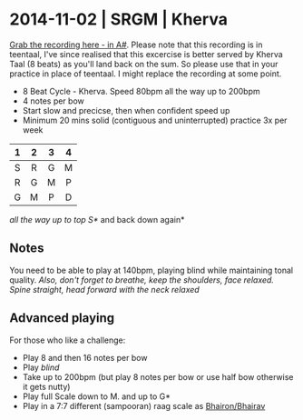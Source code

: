 # 2014-11-02 | SRGM | Kherva 

[Grab the recording here - in A#](https://soundcloud.com/jujhars13/2014-02-11-srgm-teentaal). Please note that this recording is in teentaal, I've since realised that this excercise is better served by Kherva Taal (8 beats) as you'll land back on the sum.  So please use that in your practice in place of teentaal.  I might replace the recording at some point.

- 8 Beat Cycle - Kherva.  Speed 80bpm all the way up to 200bpm
- 4 notes per bow
- Start slow and precicse, then when confident speed up
- Minimum 20 mins solid (contiguous and uninterrupted) practice 3x per week

1 | 2 | 3 | 4
:-: | :-: | :-: | :-:
S | R | G | M
R | G | M | P
G | M | P | D

*all the way up to top S\** and back down again*

## Notes
You need to be able to play at 140bpm, playing blind while maintaining tonal quality. 
*Also, don't forget to breathe, keep the shoulders, face relaxed.  Spine straight, head forward with the neck relaxed*

## Advanced playing
For those who like a challenge:
- Play 8 and then 16 notes per bow
- Play *blind*
- Take up to 200bpm (but play 8 notes per bow or use half bow otherwise it gets nutty)
- Play full Scale down to M. and up to G\*
- Play in a 7:7 different (sampooran) raag scale as [Bhairon/Bhairav](http://en.wikipedia.org/wiki/Bhairav_(raga))  
